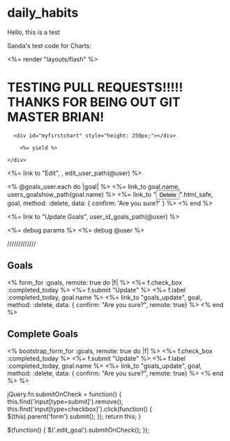 # daily_habits

Hello, this is a test

Sanda's test code for Charts:

<body>
    <div class="container">
    <%= render "layouts/flash" %>
      <h1>TESTING PULL REQUESTS!!!!! THANKS FOR BEING OUT GIT MASTER BRIAN!</h1>

      <div id="myfirstchart" style="height: 250px;"></div>

<script>

new Morris.Line({
  // ID of the element in which to draw the chart.
  element: 'myfirstchart',

  // Chart data records -- each entry in this array corresponds to a point on
  // the chart.
  data: [
    { year: '2008', value: 20 },
    { year: '2009', value: 10 },
    { year: '2010', value: 5 },
    { year: '2011', value: 5 },
    { year: '2012', value: 20 }
  ],

  // The name of the data record attribute that contains x-values.
  xkey: 'year',

  // A list of names of data record attributes that contain y-values.
  ykeys: ['value'],

  // Labels for the ykeys -- will be displayed when you hover over the
  // chart.

  labels: ['Value']
});

</script>

        <%= yield %>

    </div>
  </body>
</html>




  <%= link to "Edit", , edit_user_path(@user) %>

  <% @goals_user.each do |goal| %>
    <tr>
      <td><%= link_to goal.name, users_goalshow_path(goal.name) %></td>
      <td><%= link_to "<button type='button' class='btn btn-primary'>Delete</button>".html_safe, goal, method: :delete, data: { confirm: 'Are you sure?' } %></td>
    </tr>
  <% end %>
  <!-- List out the goals, collection boxes, maybe change to radio buttons later-->

  <%= link to "Update Goals", user_id_goals_path(@user) %>

<%= debug params %>
<%= debug @user %>

/////////////
<h2>Goals</h2>
<div id="goals">
<% form_for :goals, remote: true do |f| %>
  <%= f.check_box :completed_today %>
  <%= f.submit "Update" %>
  <%= f.label :completed_today, goal.name %>
  <%= link_to "goals_update", goal, method: :delete, data: { confirm: "Are you sure?", remote: true} %>
<% end %>

</div>

<h2>Complete Goals</h2>
<div id="complete_goals">
<% bootstrap_form_for :goals, remote: true do |f| %>
  <%= f.check_box :completed_today %>
  <%= f.submit "Update" %>
  <%= f.label :completed_today, goal.name %>
  <%= link_to "goals_update", goal, method: :delete, data: { confirm: "Are you sure?", remote: true} %>
<% end %> %>
</div>


jQuery.fn.submitOnCheck = function() {
  this.find('input[type=submit]').remove();
  this.find('input[type=checkbox]').click(function() {
    $(this).parent('form').submit();
  });
  return this;
}

$(function() {
  $('.edit_goal').submitOnCheck();
});


